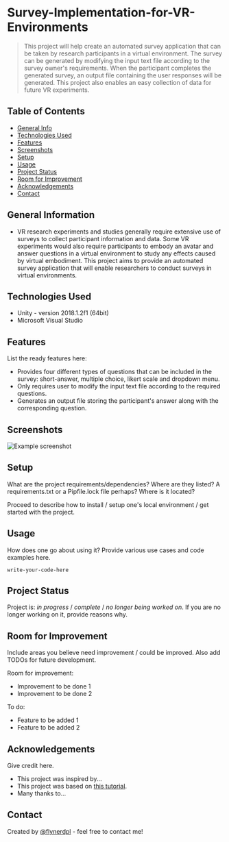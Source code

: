 
# Survey-Implementation-for-VR-Environments
> This project will help create an automated survey application that can be taken by research participants in a virtual environment. The survey can be generated by modifying the input text file according to the survey owner's requirements. When the participant completes the generated survey, an output file containing the user responses will be generated. This project also enables an easy collection of data for future VR experiments.


## Table of Contents
* [General Info](#general-information)
* [Technologies Used](#technologies-used)
* [Features](#features)
* [Screenshots](#screenshots)
* [Setup](#setup)
* [Usage](#usage)
* [Project Status](#project-status)
* [Room for Improvement](#room-for-improvement)
* [Acknowledgements](#acknowledgements)
* [Contact](#contact)
<!-- * [License](#license) -->


## General Information
- VR research experiments and studies generally require extensive use of surveys to collect participant information and data. Some VR experiments would also require participants to embody an avatar and answer questions in a virtual environment to study any effects caused by virtual embodiment. This project aims to provide an automated survey application that will enable researchers to conduct surveys in virtual environments. 
<!-- You don't have to answer all the questions - just the ones relevant to your project. -->


## Technologies Used
- Unity - version 2018.1.2f1 (64bit)
- Microsoft Visual Studio 

## Features
List the ready features here:
- Provides four different types of questions that can be included in the survey: short-answer, multiple choice, likert scale and dropdown menu. 
- Only requires user to modify the input text file according to the required questions.
- Generates an output file storing the participant's answer along with the corresponding question.


## Screenshots
![Example screenshot](./img/screenshot.png)
<!-- If you have screenshots you'd like to share, include them here. -->


## Setup
What are the project requirements/dependencies? Where are they listed? A requirements.txt or a Pipfile.lock file perhaps? Where is it located?

Proceed to describe how to install / setup one's local environment / get started with the project.


## Usage
How does one go about using it?
Provide various use cases and code examples here.

`write-your-code-here`


## Project Status
Project is: _in progress_ / _complete_ / _no longer being worked on_. If you are no longer working on it, provide reasons why.


## Room for Improvement
Include areas you believe need improvement / could be improved. Also add TODOs for future development.

Room for improvement:
- Improvement to be done 1
- Improvement to be done 2

To do:
- Feature to be added 1
- Feature to be added 2


## Acknowledgements
Give credit here.
- This project was inspired by...
- This project was based on [this tutorial](https://www.example.com).
- Many thanks to...


## Contact
Created by [@flynerdpl](https://www.flynerd.pl/) - feel free to contact me!
